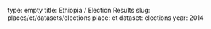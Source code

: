 type: empty
title: Ethiopia / Election Results
slug: places/et/datasets/elections
place: et
dataset: elections
year: 2014
